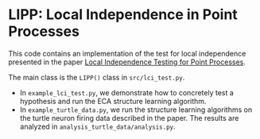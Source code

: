 # LIPP: Local Independence in Point Processes
This code contains an implementation of the test for local independence presented in the paper [Local Independence Testing for Point Processes](https://arxiv.org/abs/2110.12709). 

The main class is the `LIPP()` class in `src/lci_test.py`. 

- In `example_lci_test.py`, we demonstrate how to concretely test a hypothesis and run the ECA structure learning algorithm. 
- In `example_turtle_data.py`, we run the structure learning algorithms on the turtle neuron firing data described in the paper. The results are analyzed in `analysis_turtle_data/analysis.py`. 
